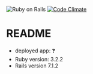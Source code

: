 ![Ruby on Rails](https://github.com/philipritchey/rotten-potatoes-demo-2024/actions/workflows/rubyonrails.yml/badge.svg)
[![Code Climate](https://codeclimate.com/github/philipritchey/rotten-potatoes-demo-2024.svg)](https://codeclimate.com/github/philipritchey/rotten-potatoes-demo-2024)

# README

* deployed app: :question:
* Ruby version: 3.2.2
* Rails version 7.1.2

